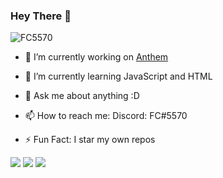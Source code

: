 ### Hey There 👋
<p align="left"> <img src="https://komarev.com/ghpvc/?username=FC5570" alt="FC5570" /> </p>

- 🔭 I’m currently working on [Anthem](https://discord.com/oauth2/authorize?client_id=734020393354002482&permissions=469888087&scope=bot)

- 🌱 I’m currently learning JavaScript and HTML

- 💬 Ask me about anything :D

- 📫 How to reach me: Discord: FC#5570

- ⚡ Fun Fact: I star my own repos

<img src="https://github-readme-stats.vercel.app/api?username=FC5570&show_icons=true&theme=radical&count_private=true&custom_title=My Stats&include_all_commits=true">
<img src="https://github-readme-stats.vercel.app/api/top-langs/?username=FC5570&layout=compact">
<img src="https://github-readme-stats.vercel.app/api/wakatime?username=FC5570&layout=compact">
